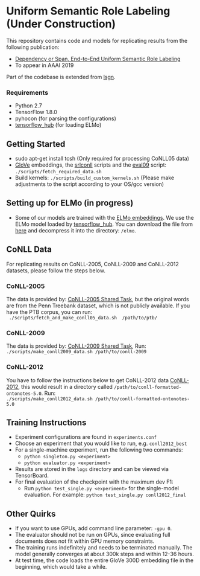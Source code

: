 # Uniform Semantic Role Labeling (Under Construction)

This repository contains code and models for replicating results from the following publication:
* [Dependency or Span, End-to-End Uniform Semantic Role Labeling]()
* To appear in AAAI 2019

Part of the codebase is extended from [lsgn](https://github.com/luheng/lsgn). 

### Requirements
* Python 2.7
* TensorFlow 1.8.0
* pyhocon (for parsing the configurations)
* [tensorflow_hub](https://www.tensorflow.org/hub/) (for loading ELMo)

## Getting Started
* sudo apt-get install tcsh (Only required for processing CoNLL05 data)
* [GloVe](https://nlp.stanford.edu/projects/glove/) embeddings, the [srlconll](http://www.lsi.upc.edu/~srlconll/soft.html) scripts and the [eval09](http://ufal.mff.cuni.cz/conll2009-st/scorer.html) script:  
`./scripts/fetch_required_data.sh` 
* Build kernels: `./scripts/build_custom_kernels.sh` (Please make adjustments to the script according to your OS/gcc version)

## Setting up for ELMo (in progress)
* Some of our models are trained with the [ELMo embeddings](https://allennlp.org/elmo). We use the ELMo model loaded by [tensorflow_hub](https://www.tensorflow.org/hub/modules/google/elmo/2). You can download the file from [here]() and decompress it into the directory: `/elmo`.

## CoNLL Data
For replicating results on CoNLL-2005, CoNLL-2009 and CoNLL-2012 datasets, please follow the steps below.

### CoNLL-2005
The data is provided by:
[CoNLL-2005 Shared Task](http://www.lsi.upc.edu/~srlconll/soft.html),
but the original words are from the Penn Treebank dataset, which is not publicly available.
If you have the PTB corpus, you can run:  
` ./scripts/fetch_and_make_conll05_data.sh  /path/to/ptb/`  

### CoNLL-2009
The data is provided by:
[CoNLL-2009 Shared Task](http://ufal.mff.cuni.cz/conll2009-st/index.html),
Run:
`./scripts/make_conll2009_data.sh /path/to/conll-2009`

### CoNLL-2012
You have to follow the instructions below to get CoNLL-2012 data
[CoNLL-2012](http://cemantix.org/data/ontonotes.html), this would result in a directory called `/path/to/conll-formatted-ontonotes-5.0`.
Run:  
`./scripts/make_conll2012_data.sh /path/to/conll-formatted-ontonotes-5.0`

## Training Instructions

* Experiment configurations are found in `experiments.conf`
* Choose an experiment that you would like to run, e.g. `conll2012_best`
* For a single-machine experiment, run the following two commands:
  * `python singleton.py <experiment>`
  * `python evaluator.py <experiment>`
* Results are stored in the `logs` directory and can be viewed via TensorBoard.
* For final evaluation of the checkpoint with the maximum dev F1:
  * Run `python test_single.py <experiment>` for the single-model evaluation. For example: `python test_single.py conll2012_final`

## Other Quirks
* If you want to use GPUs, add command line parameter: `-gpu 0`.
* The evaluator should not be run on GPUs, since evaluating full documents does not fit within GPU memory constraints.
* The training runs indefinitely and needs to be terminated manually. The model generally converges at about 300k steps and within 12-36 hours.
* At test time, the code loads the entire GloVe 300D embedding file in the beginning, which would take a while.

